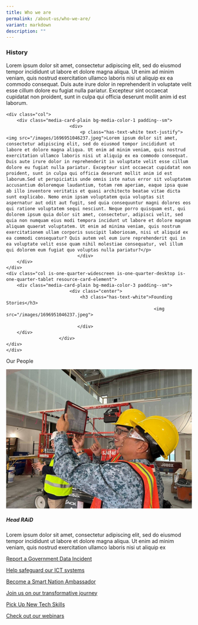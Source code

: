 ```yaml
---
title: Who we are
permalink: /about-us/who-we-are/
variant: markdown
description: ""
---
```

<div class="container justify-content-center">
	<div class="row is-multiline">
	<div class="col is-one-quarter-widescreen is-one-quarter-desktop is-one-quarter-tablet resource-card-element">
		<div class="media-card-plain bg-media-color-3 padding--lg">
                            <div class="center">
                                <h3 class="has-text-white">History</h3>
                               </div>
		</div>
                        </div>
	<div class="col">
		<div class="media-card-plain bg-media-color-1 padding--lg">
                            <div>
                                <p class="has-text-white text-justify">Lorem ipsum dolor sit amet, consectetur adipiscing elit, sed do eiusmod tempor incididunt ut labore et dolore magna aliqua. Ut enim ad minim veniam, quis nostrud exercitation ullamco laboris nisi ut aliquip ex ea commodo consequat. Duis aute irure dolor in reprehenderit in voluptate velit esse cillum dolore eu fugiat nulla pariatur. Excepteur sint occaecat cupidatat non proident, sunt in culpa qui officia deserunt mollit anim id est laborum.</p>
                               </div>
		</div>
                        </div>
	</div>
<div class="row is-multiline">
	
	<div class="col">
		<div class="media-card-plain bg-media-color-1 padding--sm">
                            <div>
                                <p class="has-text-white text-justify"><img src="/images/1696951046237.jpeg">Lorem ipsum dolor sit amet, consectetur adipiscing elit, sed do eiusmod tempor incididunt ut labore et dolore magna aliqua. Ut enim ad minim veniam, quis nostrud exercitation ullamco laboris nisi ut aliquip ex ea commodo consequat. Duis aute irure dolor in reprehenderit in voluptate velit esse cillum dolore eu fugiat nulla pariatur. Excepteur sint occaecat cupidatat non proident, sunt in culpa qui officia deserunt mollit anim id est laborum.Sed ut perspiciatis unde omnis iste natus error sit voluptatem accusantium doloremque laudantium, totam rem aperiam, eaque ipsa quae ab illo inventore veritatis et quasi architecto beatae vitae dicta sunt explicabo. Nemo enim ipsam voluptatem quia voluptas sit aspernatur aut odit aut fugit, sed quia consequuntur magni dolores eos qui ratione voluptatem sequi nesciunt. Neque porro quisquam est, qui dolorem ipsum quia dolor sit amet, consectetur, adipisci velit, sed quia non numquam eius modi tempora incidunt ut labore et dolore magnam aliquam quaerat voluptatem. Ut enim ad minima veniam, quis nostrum exercitationem ullam corporis suscipit laboriosam, nisi ut aliquid ex ea commodi consequatur? Quis autem vel eum iure reprehenderit qui in ea voluptate velit esse quam nihil molestiae consequatur, vel illum qui dolorem eum fugiat quo voluptas nulla pariatur?</p>
                               </div>
		</div>
	</div>
	<div class="col is-one-quarter-widescreen is-one-quarter-desktop is-one-quarter-tablet resource-card-element">
		<div class="media-card-plain bg-media-color-3 padding--sm">
                            <div class="center">
                                <h3 class="has-text-white">Founding Stories</h3>
															<img src="/images/1696951046237.jpeg">

                               </div>
		</div>
                        </div>
	</div>
	</div>

<div class="container margin--top--lg">
<section class="bp-section is-paddingless" id="key-highlights">
  <div class="bp-container has-text-centered">
    <div class="row has-text-centered"><div class="key-highlights-text"><p class="has-text-weight-semibold has-text-white key-highlight-title is-uppercase padding--top--xs">Our People</p></div></div>
  </div>
</section>
	</div>

<div class="card mb-3 margin--lg">
  <div class="row g-0">
    <div class="col-md-4 margin--right--sm">
      <img alt="Head RAiD" class="img-fluid rounded-start" src="/images/1685636474423.jpeg">
    </div>
    <div class="col-md-8">
      <div class="card-body">
        <h5 class="card-title has-text-centered">Head RAiD</h5>
        <p class="card-text text-justify">Lorem ipsum dolor sit amet, consectetur adipiscing elit, sed do eiusmod tempor incididunt ut labore et dolore magna aliqua. Ut enim ad minim veniam, quis nostrud exercitation ullamco laboris nisi ut aliquip ex </p>
      </div>
    </div>
  </div>
</div>

<div class="bp-container">
    <div class="row is-gapless has-text-centered"><div class="col"><a class="is-highlight" href="/about-smart-nation/secure-smart-nation/report-data-incident"><div class="key-highlights-text"><p class="has-text-weight-semibold has-text-white key-highlight-title is-uppercase padding--top--xs">Report a Government Data Incident</p><p class="has-text-white-trans padding--bottom--sm">Help safeguard our ICT systems</p></div></a></div><div class="col"><a class="is-highlight" href="/community/smart-nation-ambassadors"><div class="key-highlights-text"><p class="has-text-weight-semibold has-text-white key-highlight-title is-uppercase padding--top--xs">Become a Smart Nation Ambassador</p><p class="has-text-white-trans padding--bottom--sm">Join us on our transformative journey</p></div></a></div><div class="col"><a class="is-highlight" rel="noreferrer" target="_blank" href="https://together.smartnation.gov.sg/"><div class="key-highlights-text"><p class="has-text-weight-semibold has-text-white key-highlight-title is-uppercase padding--top--xs">Pick Up New Tech Skills</p><p class="has-text-white-trans padding--bottom--sm">Check out our webinars</p></div></a></div></div>
  </div>